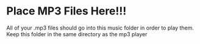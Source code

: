 # Place MP3 Files Here!!!

All of your .mp3 files should go into this music folder in order to play them. Keep this folder in the same directory as the mp3 player

